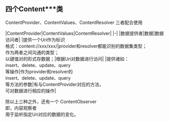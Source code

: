 ---
---

## 四个Content***类

ContentProvider、ContentValues、ContentResolver 三者配合使用

|ContentProvider|ContentValues|ContentResolver|
|-|
|数据提供者|数据|数据访问者|
|提供一个Uri作为标识<br/>格式：content://xxx/xxx/|provider和resolver都能识别的数据集类型；<br/>作为两者之间沟通的类型；<br/>以键值对的形式存数据；|根据Uri对数据进行访问|
|提供诸如：<br/>insert、delete、update、query<br/>等操作|作为provider和resolver的<br/>insert、delete、update、query<br/>等方法的参数|有与ContentProvider对应的方法，<br/>可对数据进行相应的操作|

除以上三种之外，还有一个 ContentObserver<br/>
即，内容观察者<br/>
用于监听指定Uri对应的数据的变化。<br/>
